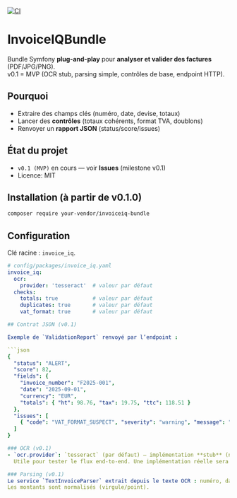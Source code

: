 [![CI](https://github.com/Mlucas44/invoiceiq-bundle/actions/workflows/ci.yml/badge.svg)](https://github.com/Mlucas44/invoiceiq-bundle/actions/workflows/ci.yml)

# InvoiceIQBundle

Bundle Symfony **plug-and-play** pour **analyser et valider des factures** (PDF/JPG/PNG).  
v0.1 = MVP (OCR stub, parsing simple, contrôles de base, endpoint HTTP).

## Pourquoi
- Extraire des champs clés (numéro, date, devise, totaux)
- Lancer des **contrôles** (totaux cohérents, format TVA, doublons)
- Renvoyer un **rapport JSON** (status/score/issues)

## État du projet
- `v0.1 (MVP)` en cours — voir **Issues** (milestone v0.1)
- Licence: MIT

## Installation (à partir de v0.1.0)
```bash
composer require your-vendor/invoiceiq-bundle
```
## Configuration

Clé racine : `invoice_iq`.

```yaml
# config/packages/invoice_iq.yaml
invoice_iq:
  ocr:
    provider: 'tesseract'  # valeur par défaut
  checks:
    totals: true           # valeur par défaut
    duplicates: true       # valeur par défaut
    vat_format: true       # valeur par défaut

## Contrat JSON (v0.1)

Exemple de `ValidationReport` renvoyé par l’endpoint :

```json
{
  "status": "ALERT",
  "score": 82,
  "fields": {
    "invoice_number": "F2025-001",
    "date": "2025-09-01",
    "currency": "EUR",
    "totals": { "ht": 98.76, "tax": 19.75, "ttc": 118.51 }
  },
  "issues": [
    { "code": "VAT_FORMAT_SUSPECT", "severity": "warning", "message": "Numéro TVA non reconnu" }
  ]
}

### OCR (v0.1)
- `ocr.provider`: `tesseract` (par défaut) — implémentation **stub** (ne lance pas le binaire).  
  Utile pour tester le flux end-to-end. Une implémentation réelle sera ajoutée en v0.2.

### Parsing (v0.1)
Le service `TextInvoiceParser` extrait depuis le texte OCR : numéro, date (Y-m-d ou d-m-Y), devise, totaux (HT/Taxe/TTC).
Les montants sont normalisés (virgule/point).
